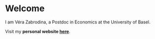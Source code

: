 # Welcome

I am Véra Zabrodina, a Postdoc in Economics at the University of Basel. 

Visit my **personal website [here](https://verazb.github.io/)**.
